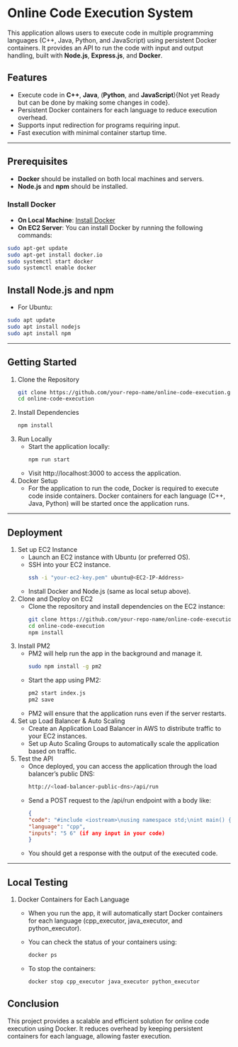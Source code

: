 # Online Code Execution System

This application allows users to execute code in multiple programming languages (C++, Java, Python, and JavaScript) using persistent Docker containers. It provides an API to run the code with input and output handling, built with **Node.js**, **Express.js**, and **Docker**.

## Features

- Execute code in **C++**, **Java**, (**Python**, and **JavaScript**){Not yet Ready but can be done by making some changes in code}.
- Persistent Docker containers for each language to reduce execution overhead.
- Supports input redirection for programs requiring input.
- Fast execution with minimal container startup time.

---

## Prerequisites

- **Docker** should be installed on both local machines and servers.
- **Node.js** and **npm** should be installed.

### Install Docker

- **On Local Machine**: [Install Docker](https://docs.docker.com/get-docker/)
- **On EC2 Server**: You can install Docker by running the following commands:

```bash
sudo apt-get update
sudo apt-get install docker.io
sudo systemctl start docker
sudo systemctl enable docker
```
## Install Node.js and npm
- For Ubuntu:
```bash
sudo apt update
sudo apt install nodejs
sudo apt install npm
```

---

## Getting Started
1. Clone the Repository
   ```bash
   git clone https://github.com/your-repo-name/online-code-execution.git
   cd online-code-execution
   ```
2. Install Dependencies
   ```bash
   npm install
   ```
3. Run Locally
    - Start the application locally:
      ```bash
      npm run start
      ```
    - Visit http://localhost:3000 to access the application.
4. Docker Setup
    - For the application to run the code, Docker is required to execute code inside containers. Docker containers for each language (C++, Java, Python) will be started once the application runs.


---


## Deployment
1. Set up EC2 Instance
    - Launch an EC2 instance with Ubuntu (or preferred OS).
    - SSH into your EC2 instance.
      ```bash
      ssh -i "your-ec2-key.pem" ubuntu@<EC2-IP-Address>
      ```
    - Install Docker and Node.js (same as local setup above).
2. Clone and Deploy on EC2
    - Clone the repository and install dependencies on the EC2 instance:
      ```bash
      git clone https://github.com/your-repo-name/online-code-execution.git
      cd online-code-execution
      npm install
      ```
3. Install PM2
    - PM2 will help run the app in the background and manage it.
      ```bash
      sudo npm install -g pm2
      ```
    - Start the app using PM2:
      ```bash
      pm2 start index.js
      pm2 save
      ```
    - PM2 will ensure that the application runs even if the server restarts.
4. Set up Load Balancer & Auto Scaling
    - Create an Application Load Balancer in AWS to distribute traffic to your EC2 instances.
    - Set up Auto Scaling Groups to automatically scale the application based on traffic.
5. Test the API
    - Once deployed, you can access the application through the load balancer’s public DNS:
      ```bash
      http://<load-balancer-public-dns>/api/run
      ```
    - Send a POST request to the /api/run endpoint with a body like:
      ```json
      {
      "code": "#include <iostream>\nusing namespace std;\nint main() {\n    int a , b;\n  cin >> a >> b;\n      cout << a + b;\n    return 0;\n}",
      "language": "cpp",
      "inputs": "5 6" (if any input in your code)
      }
        ```
    - You should get a response with the output of the executed code.
  

---


## Local Testing
1. Docker Containers for Each Language
    - When you run the app, it will automatically start Docker containers for each language (cpp_executor, java_executor, and python_executor).
    
    - You can check the status of your containers using:
      ```bash
      docker ps
      ```
    - To stop the containers:
      ```bash
      docker stop cpp_executor java_executor python_executor
      ```

## Conclusion
This project provides a scalable and efficient solution for online code execution using Docker. It reduces overhead by keeping persistent containers for each language, allowing faster execution.







